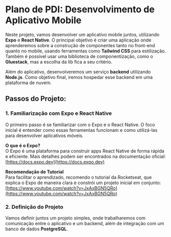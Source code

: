 # Plano de PDI: Desenvolvimento de Aplicativo Mobile

Neste projeto, vamos desenvolver um aplicativo mobile juntos, utilizando **Expo** e **React Native**. O principal objetivo é criar uma aplicação onde aprenderemos sobre a construção de componentes tanto no front-end quanto no mobile, usando ferramentas como **Tailwind CSS** para estilização. Também é possível usar uma biblioteca de componentização, como o **Gluestack**, mas a escolha da lib fica a seu critério.

Além do aplicativo, desenvolveremos um serviço **backend** utilizando **Node.js**. Como objetivo final, iremos hospedar esse backend em uma plataforma de nuvem.

## Passos do Projeto:

### 1. Familiarização com Expo e React Native  
O primeiro passo é se familiarizar com o Expo e o React Native. O foco inicial é entender como essas ferramentas funcionam e como utilizá-las para desenvolver aplicativos móveis.

**O que é o Expo?**  
O Expo é uma plataforma para construir apps React Native de forma rápida e eficiente. Mais detalhes podem ser encontrados na documentação oficial:  
[https://docs.expo.dev](https://docs.expo.dev)

**Recomendação de Tutorial**  
Para facilitar o aprendizado, recomendo o tutorial da Rocketseat, que explica o Expo de maneira clara e constrói um projeto inicial em conjunto:  
[https://www.youtube.com/watch?v=JxAxBGN5QRo](https://www.youtube.com/watch?v=JxAxBGN5QRo)

### 2. Definição do Projeto  
Vamos definir juntos um projeto simples, onde trabalharemos com comunicação entre o aplicativo e um backend, além de integração com um banco de dados **PostgreSQL**.
